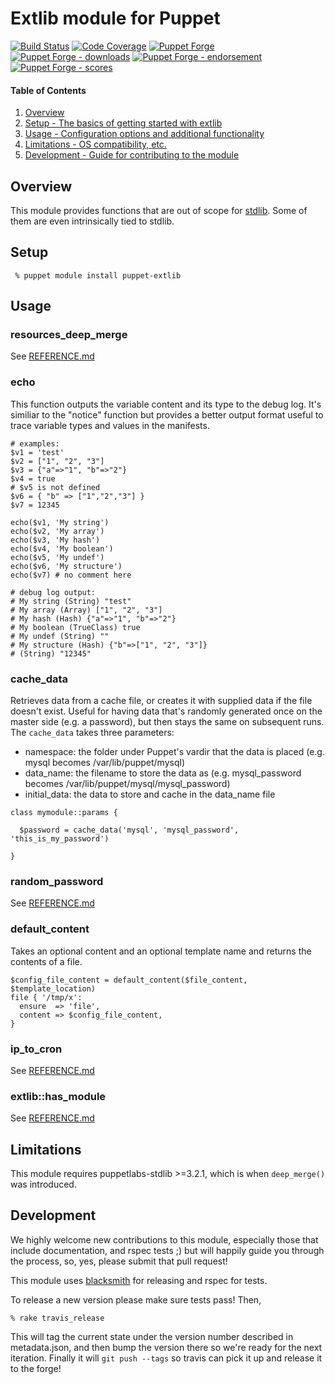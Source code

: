 # Extlib module for Puppet

[![Build Status](https://travis-ci.org/voxpupuli/puppet-extlib.png?branch=master)](https://travis-ci.org/voxpupuli/puppet-extlib)
[![Code Coverage](https://coveralls.io/repos/github/voxpupuli/puppet-extlib/badge.svg?branch=master)](https://coveralls.io/github/voxpupuli/puppet-extlib)
[![Puppet Forge](https://img.shields.io/puppetforge/v/puppet/extlib.svg)](https://forge.puppetlabs.com/puppet/extlib)
[![Puppet Forge - downloads](https://img.shields.io/puppetforge/dt/puppet/extlib.svg)](https://forge.puppetlabs.com/puppet/extlib)
[![Puppet Forge - endorsement](https://img.shields.io/puppetforge/e/puppet/extlib.svg)](https://forge.puppetlabs.com/puppet/extlib)
[![Puppet Forge - scores](https://img.shields.io/puppetforge/f/puppet/extlib.svg)](https://forge.puppetlabs.com/puppet/extlib)

#### Table of Contents

1. [Overview](#overview)
3. [Setup - The basics of getting started with extlib](#setup)
4. [Usage - Configuration options and additional functionality](#usage)
5. [Limitations - OS compatibility, etc.](#limitations)
6. [Development - Guide for contributing to the module](#development)

## Overview

This module provides functions that are out of scope for [stdlib](https://github.com/puppetlabs/puppetlabs-stdlib).
Some of them are even intrinsically tied to stdlib.

## Setup

```console
 % puppet module install puppet-extlib
```

## Usage

### resources\_deep\_merge

See [REFERENCE.md](REFERENCE.md#resources_deep_merge)

### echo

This function outputs the variable content and its type to the
debug log. It's similiar to the "notice" function but provides
a better output format useful to trace variable types and values
in the manifests.

```puppet
# examples:
$v1 = 'test'
$v2 = ["1", "2", "3"]
$v3 = {"a"=>"1", "b"=>"2"}
$v4 = true
# $v5 is not defined
$v6 = { "b" => ["1","2","3"] }
$v7 = 12345

echo($v1, 'My string')
echo($v2, 'My array')
echo($v3, 'My hash')
echo($v4, 'My boolean')
echo($v5, 'My undef')
echo($v6, 'My structure')
echo($v7) # no comment here

# debug log output:
# My string (String) "test"
# My array (Array) ["1", "2", "3"]
# My hash (Hash) {"a"=>"1", "b"=>"2"}
# My boolean (TrueClass) true
# My undef (String) ""
# My structure (Hash) {"b"=>["1", "2", "3"]}
# (String) "12345"
```

### cache_data

Retrieves data from a cache file, or creates it with supplied data if the file
doesn't exist. Useful for having data that's randomly generated once on the
master side (e.g. a password), but then stays the same on subsequent runs. The
`cache_data` takes three parameters:

* namespace: the folder under Puppet's vardir that the data is placed (e.g. mysql
  becomes /var/lib/puppet/mysql)
* data_name: the filename to store the data as (e.g. mysql_password becomes /var/lib/puppet/mysql/mysql_password)
* initial_data: the data to store and cache in the data_name file

```puppet
class mymodule::params {

  $password = cache_data('mysql', 'mysql_password', 'this_is_my_password')

}
```

### random\_password

See [REFERENCE.md](REFERENCE.md#random_password)

### default_content

Takes an optional content and an optional template name and returns the contents
of a file.

```puppet
$config_file_content = default_content($file_content, $template_location)
file { '/tmp/x':
  ensure  => 'file',
  content => $config_file_content,
}
```

### ip\_to\_cron

See [REFERENCE.md](REFERENCE.md#ip_to_cron)

### extlib::has\_module

See [REFERENCE.md](REFERENCE.md#extlibhas_module)

## Limitations

This module requires puppetlabs-stdlib >=3.2.1, which is when `deep_merge()`
was introduced.

## Development

We highly welcome new contributions to this module, especially those that
include documentation, and rspec tests ;) but will happily guide you through
the process, so, yes, please submit that pull request!

This module uses [blacksmith](https://github.com/maestrodev/puppet-blacksmith)
for releasing and rspec for tests.

To release a new version please make sure tests pass! Then,

```shell
% rake travis_release
```

This will tag the current state under the version number described in
metadata.json, and then bump the version there so we're ready for the next
iteration. Finally it will `git push --tags` so travis can pick it up and
release it to the forge!
